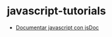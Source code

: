 # javascript-tutorials

- [Documentar javascript con jsDoc](https://www.youtube.com/watch?v=U329pKWKqWw)
